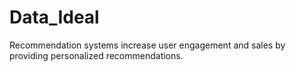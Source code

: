 # Data_Ideal

Recommendation systems increase user engagement and sales
by providing personalized recommendations.
